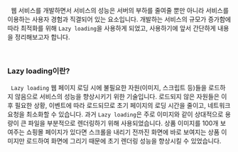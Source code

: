 
&nbsp;&nbsp;웹 서비스를 개발하면서 서비스의 성능은 서버의 부하를 줄여줄 뿐만 아니라 서비스를 이용하는 사용자 경험과 직결되어 있는 요소입니다. 개발하는 서비스의 규모가 증가함에 따라 최적화를 위해 `Lazy loading`을 사용하게 되었고, 사용하기에 앞서 간단하게 내용을 정리해보고자 합니다.

<br>

### Lazy loading이란?

&nbsp;&nbsp;`Lazy loading` 웹 페이지 로딩 시에 불필요한 자원(이미지, 스크립트 등)들을 로드하지 않음으로 서비스의 성능을 향상시키기 위한 기술입니다. 로드되지 않은 자원들은 이후 필요한 상황, 이벤트에 따라 로드되므로 초기 페이지의 로딩 시간을 줄이고, 네트워크 요청을 최소화할 수 있습니다. 과거  `Lazy loading`은 주로 이미지와 같이 상대적으로 용량이 큰 파일을 부분적으로 렌더링하기 위해 사용되었습니다. 상품 이미지를 100개 보여주는 쇼핑몰 페이지가 있다면 스크롤을 내리기 전까진 화면에 바로 보여지는 상품 이미지만 로드하여 화면에 그리기 때문에 초기 렌더링 성능을 향상시킬 수 있었습니다.